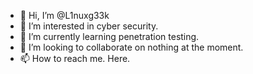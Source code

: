 - 👋 Hi, I’m @L1nuxg33k
- 👀 I’m interested in cyber security.
- 🌱 I’m currently learning penetration testing.
- 💞️ I’m looking to collaborate on nothing at the moment.
- 📫 How to reach me. Here.

<!---
L1nuxg33k/L1nuxg33k is a ✨ special ✨ repository because its `README.md` (this file) appears on your GitHub profile.
You can click the Preview link to take a look at your changes.
--->
